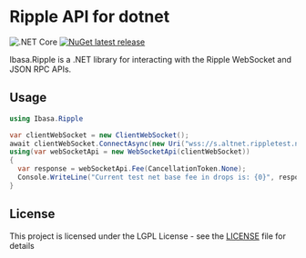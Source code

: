 # Ripple API for dotnet

![.NET Core](https://github.com/Ibasa/Ripple/workflows/.NET%20Core/badge.svg?branch=master) [![NuGet latest release](https://img.shields.io/nuget/v/Ibasa.Ripple.svg)](https://www.nuget.org/packages/Ibasa.Ripple)

Ibasa.Ripple is a .NET library for interacting with the Ripple WebSocket and JSON RPC APIs. 

## Usage

```csharp
using Ibasa.Ripple

var clientWebSocket = new ClientWebSocket();
await clientWebSocket.ConnectAsync(new Uri("wss://s.altnet.rippletest.net:51233"), CancellationToken.None);
using(var webSocketApi = new WebSocketApi(clientWebSocket))
{
  var response = webSocketApi.Fee(CancellationToken.None);
  Console.WriteLine("Current test net base fee in drops is: {0}", response.Drops.BaseFee);
}
```

## License

This project is licensed under the LGPL License - see the [LICENSE](LICENSE) file for details
